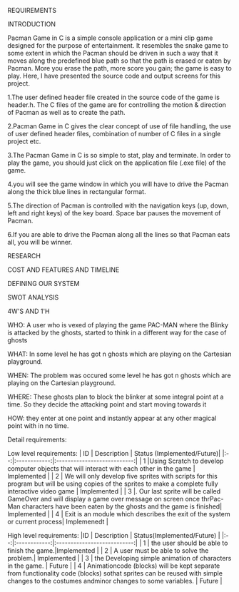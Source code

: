 REQUIREMENTS 

INTRODUCTION

Pacman Game in C is a simple console application or a mini clip game designed for the purpose of entertainment. It resembles the snake game to some extent in which the Pacman should be driven in such a way that it moves along the predefined blue path so that the path is erased or eaten by Pacman. More you erase the path, more score you gain; the game is easy to play. Here, I have presented the source code and output screens for this project.

1.The user defined header file created in the source code of the game is header.h. The C files of the game are for controlling the motion & direction of Pacman as well as to create the path.

2.Pacman Game in C gives the clear concept of use of file handling, the use of user defined header files, combination of number of C files in a single project etc.

3.The Pacman Game in C is so simple to stat, play and terminate. In order to play the game, you should just click on the application file (.exe file) of the game.

4.you will see the game window in which you will have to drive the Pacman along the thick blue lines in rectangular format.

5.The direction of Pacman is controlled with the navigation keys (up, down, left and right keys) of the key board. Space bar pauses the movement of Pacman.

6.If you are able to drive the Pacman along all the lines so that Pacman eats all, you will be winner.

RESEARCH

COST AND FEATURES AND TIMELINE

DEFINING OUR SYSTEM

SWOT ANALYSIS

4W'S AND 1'H

WHO:
A user who is vexed of playing the game PAC-MAN where the Blinky is attacked by the ghosts, started to think in a different way for the case of ghosts

WHAT:
In some level he has got n ghosts which are playing on the Cartesian playground.

WHEN:
The problem was occured  some level he has got n ghosts which are playing on the Cartesian playground.

WHERE:
These ghosts plan to block the blinker at some integral point at a time. So they decide the attacking point and start moving towards it

HOW:
they enter at one point and instantly appear at any other magical point with in no time.

Detail requirements:

Low level requirements:
| ID |  Description |  Status (Implemented/Future)|
|:--:|:------------:|:---------------------------:|
| 1  |Using Scratch to develop computer objects  that will interact with each other in the game | Implemented |
| 2  | We will only develop five sprites with scripts for this program  but will be using copies of the sprites to make a complete fully interactive video game | Implemented |
| 3 |. Our last sprite will be called GameOver and will display a game over message on screen once thrPac-Man characters have been eaten by the ghosts and the game is finished|       Implemented |
| 4 | Exit is an module which describes the exit of the system or current process| Implemenedt |

High level requirements:
|ID | Description | Status(Implemented/Future) |
|:--:|:------------:|:---------------------------:|
| 1 | the user should be able to finish the game.|Implemented |
| 2 | A user must be able to solve the problem.| Implemented |
| 3 | the Developing simple animation of characters in the game.  | Future |
| 4 | Animationcode (blocks) will be kept separate from functionality code (blocks) sothat sprites can be reused with simple changes to the costumes andminor changes to  some variables. | Future |
